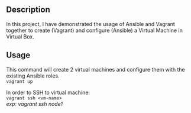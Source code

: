 ## Description
In this project, I have demonstrated the usage of Ansible and Vagrant together to create (Vagrant) and configure (Ansible) a Virtual Machine in Virtual Box.  

## Usage  
This command will create 2 virtual machines and configure them with the existing Ansible roles.   
`vagrant up`  

In order to SSH to virtual machine:    
`vagrant ssh <vm-name>`  
*exp: vagrant ssh node1*   
